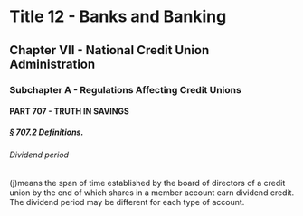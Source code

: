 
# Title 12 - Banks and Banking
## Chapter VII - National Credit Union Administration
### Subchapter A - Regulations Affecting Credit Unions
#### PART 707 - TRUTH IN SAVINGS
##### § 707.2 Definitions.
###### Dividend period

(j)means the span of time established by the board of directors of a credit union by the end of which shares in a member account earn dividend credit. The dividend period may be different for each type of account.
